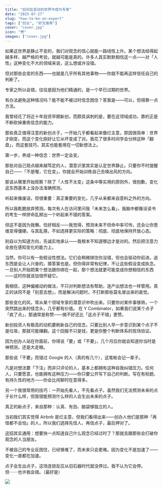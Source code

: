 ```yaml
---
title: "如何在变动的世界中成为专家"
date: "2025-07-27"
slug: "how-to-be-an-expert"
tags: ["创业", "好文推荐"]
cover: "cover.jpg"
icon: "😎"
images: ["cover.jpg"]
---
```

如果这世界是静止不变的，我们对观念的信心就能一路线性上升。某个想法经得起越多样、越严格的考验，就越可能是真的。许多人其实默默相信这一点——对「人性」这种变化不大的领域来说，这么想或许没错。



但对那些会变的东西——也就是几乎所有其他事物——你就不能再这样信任自己的判断了。



专家之所以会错，往往是因为他们精通的，是一个早已过期的世界。



有办法避免这种情况吗？能不能不被过时信念困住？答案是——可以，但得靠一点方法。



我曾经花了将近十年投资早期新创，而颇具讽刺的是，要在这领域成功，靠的正是不断砍掉重练信念的能力。



那些真正值得注意的新创点子，一开始几乎都看起来像烂主意，原因很简单：世界才刚变，而这个变化刚好让它从坏变成了对。我花了很多时间学会分辨这种「翻盘」，而这套技巧，其实也能套用在一切新想法上。



第一步，养成一种信念：世界一定会变。



那些对自己观点越来越笃定的人，潜意识里其实是认定世界静止。只要你不时提醒自己——「不是喔，它在变」，你就会开始训练自己去嗅出风的方向。



那该从哪里开始观察？除了「人性不太变」这条中等实用的原则外，很抱歉，变化这东西基本上没办法准确预测。



听起来像废话，但很重要：真正重要的变化，几乎从来都来自意料之外的方向。



所以我乾脆放弃预测。每次有人在访问里问我「未来怎么看」，我脑中都像没读书的考生一样拼命乱掰出一个听起来不错的答案。



但这不是因为我懒。恰好相反——我觉得，预测未来不但命中率可怜，还会让你思维变得僵硬。与其乱猜，不如选择更实际的策略：彻底、彻底地保持开放心态。



别自以为知道方向，先诚实地承认——我根本不知道哪边才是对的。然后把注意力全放在感知变化的能力上。



当然，你可以有一些假设性想法。它们会稍微绑住你没错，但也会驱动你前进。追东西是会让人兴奋的，猜答案也是。但你得非常有纪律，不让这些假设变成执念。
一旦别人开始把某个想法跟你绑在一起，那个想法就更可能变成你想相信的东西——这时你就该加倍怀疑它。



我相信，这种偏被动的做法，不只对判断想法有帮助，连产出想法也一样管用。真正的诀窍不是「刻意去想」，而是解决问题时，不打断那些莫名冒出来的直觉。



那些变化的风，常从某个领域专家的潜意识中吹出来。只要你对某件事够熟，一个突然跳出来的怪念头，几乎都有价值。
在 Y Combinator，如果我们说某个点子「疯了点」，那通常是称赞——搞不好还比「这点子不错」更赞。



新创投资人有极高的动机要刷新自己的信念。只要比别人早一步意识到某个点子不是垃圾，那就可能赚翻。这个回报不只是钱，更是你整个判断体系的现场验证。



因为创办人站在你面前，你得说「要」或「不要」，几个月后你就会知道你当时是神预测，还是大走眼。



那些说「不要」而错过 Google 的人（真的有几个），这笔帐会记一辈子。



凡是对想法要「下注」而非只评论的人，基本上都拥有这种自我纠错压力。任何人，只要愿意，也能拥有这种压力——你只要公开写下自己的判断。写在有标题、有持久性的地方——你会比闲聊时在意得多。



另一个我很常用的技巧：一开始先看人，不先看点子。虽然我们无法预测未来的点子长什么样，但我很能预测什么样的人会生出未来的点子。



真正的新点子，来自那种：认真、有劲、脑袋够独立的人。



当初我们其实觉得 Airbnb 是烂主意，但我们看得出来——创办人他们是那种「再怪都不会怕」的人，所以我们选择先信人、再信点子，最后押对了。



这招其实通用：想要快一点知道自己什么观念已经过时了？那就去跟那些会打破你观念的人当朋友。



不被自己的专业反困住，已经够难了，而未来只会更难。因为变化不是加速了——变化一直都在加速。



点子会生出点子，这场连锁反应从旧石器时代就没停过。我不认为它会停。
但⋯⋯也许我会错。（最好是）




![](https://prod-files-secure.s3.us-west-2.amazonaws.com/112d0858-5090-4d34-a606-b75eb8d65fd2/46476355-9cf3-4e99-9b7a-3531bc426380/1000202064.png?X-Amz-Algorithm=AWS4-HMAC-SHA256&X-Amz-Content-Sha256=UNSIGNED-PAYLOAD&X-Amz-Credential=ASIAZI2LB4664SLKCALU%2F20250928%2Fus-west-2%2Fs3%2Faws4_request&X-Amz-Date=20250928T104317Z&X-Amz-Expires=3600&X-Amz-Security-Token=IQoJb3JpZ2luX2VjEDIaCXVzLXdlc3QtMiJHMEUCIGONow%2B14JN1ZD3iBE0C%2FlvmGehbSM1sdtmq%2F4uAJDyuAiEA%2BkrKe0Ddjx%2B8qslIDqj%2Ffi9iL1%2FJs2AoDye90XrmbPUqiAQIu%2F%2F%2F%2F%2F%2F%2F%2F%2F%2F%2FARAAGgw2Mzc0MjMxODM4MDUiDDh3aDUXL%2Fu5iGrMpyrcA6gq1XbnqRjJMCXjFp2EJmvyqbhlVULV9n6NkPYaQO6laj%2BAtj1ZQwcIC%2BBmZZYvDClT%2B2b3bfS0mGGJFuQ8dul9kHZnIsP2VXp1%2BhxVOEbBlUCo%2Fkk4aia4F8YRKm3OMj%2Fbd7qbZog7P8%2ByHRt6aXPZwdixvDiYIg%2B0OnP4nYKdX%2BTyQ0Uavm%2B9k9yp7e06dmLb5zvLQw1Em571jhLUUHSBcq6S9PNXLrGYBAzYNtPsiww2e6j5okV9qcRn0TZOx%2FKm62D2TE89f9KVaNSSg4R6zjvSkTrm6rz%2Br5MUgDDBZ6u%2B89CC8dPeJN4ry3BwEu1sy250gE1PG1loT6WrhSWsPvbgpdNGAgrPhiFQCq0nYLjBAQWz0nuQqN8AElnywHX%2FHBOmZ6RaY%2F5Sx4CBuVLXH6FzZa9N8TetOd%2FZ49X%2FA9Ac%2BF%2BdWuHGrh3%2Bbj3HFVyWG2UrZudPPK%2B%2FgisDWMr5mqdW1rod9%2FSXx4NSAZ53wwoK8D5Oy8vQQhrgObTp0Mnta3b9RlGoCHvZn%2BGuWRIX6kz1fNqWiPkFxfWd04IER3KqsbG23Skmf3bGjQ6kT6IyEdHgVVkLKk33dB%2BRLflRAaD3QVbP2U9eV0MQYkQHE68cm9Qc5AGyOhdBMKCO5MYGOqUB70psU%2FkkkbWrKaBnw4pQ12XXiEX8HppsjDHNR5uZsErXBEvBnFRF8KbWg1hOvFQD2cBZthC4V3%2FgmwG87pyFNrNsb3mlzQnZcEPW4eXEMQOKkj%2BgzkdkjjDgbU%2BNSj98b%2FE84bqClDwc5EfCFudlkLx5kkUl%2FbmEpRtoaQ2aOtGP8YbuqzGi6yhmO8fTT4rc2eFxyvB3B2R3TpjHnJ7Gl2iwt9eE&X-Amz-Signature=36aece0e025b294b359f3f78caf7db8c7e345268ab71cd4efbd813935b2b82cf&X-Amz-SignedHeaders=host&x-amz-checksum-mode=ENABLED&x-id=GetObject)

